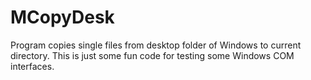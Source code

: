 # MCopyDesk
Program copies single files from desktop folder of Windows to current directory.   This is just some fun code for testing some Windows COM interfaces.
